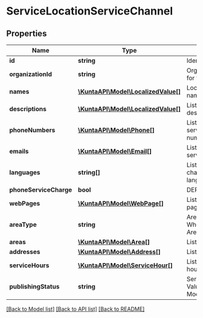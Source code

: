 # ServiceLocationServiceChannel

## Properties
Name | Type | Description | Notes
------------ | ------------- | ------------- | -------------
**id** | **string** | Identifier for the service channel. | [optional] 
**organizationId** | **string** | Organization identifier responsible for the channel. | [optional] 
**names** | [**\KuntaAPI\Model\LocalizedValue[]**](LocalizedValue.md) | Localized list of service channel names. | [optional] 
**descriptions** | [**\KuntaAPI\Model\LocalizedValue[]**](LocalizedValue.md) | List of localized service channel descriptions. | [optional] 
**phoneNumbers** | [**\KuntaAPI\Model\Phone[]**](Phone.md) | List of phone numbers for the service channel. Includes also fax numbers. | [optional] 
**emails** | [**\KuntaAPI\Model\Email[]**](Email.md) | List email addresses for the service channel. | [optional] 
**languages** | **string[]** | List of languages the service channel is available in (two letter language code). | [optional] 
**phoneServiceCharge** | **bool** | DEPRECATED. DO NOT USE! | [optional] 
**webPages** | [**\KuntaAPI\Model\WebPage[]**](WebPage.md) | List of service channel web pages. | [optional] 
**areaType** | **string** | Area type (WholeCountry, WholeCountryExceptAlandIslands, AreaType). | [optional] 
**areas** | [**\KuntaAPI\Model\Area[]**](Area.md) | List of service channel areas. | [optional] 
**addresses** | [**\KuntaAPI\Model\Address[]**](Address.md) | List of service location addresses. | [optional] 
**serviceHours** | [**\KuntaAPI\Model\ServiceHour[]**](ServiceHour.md) | List of service channel service hours. | [optional] 
**publishingStatus** | **string** | Service channel publishing status. Values: Draft, Published, Deleted, Modified or OldPublished. | [optional] 

[[Back to Model list]](../README.md#documentation-for-models) [[Back to API list]](../README.md#documentation-for-api-endpoints) [[Back to README]](../README.md)


